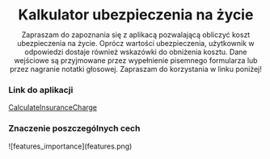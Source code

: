 <header style="margin-bottom: 1rem">
    <h1 style="margin-bottom: 0">Kalkulator ubezpieczenia na życie</h1>
    <p>Zapraszam do zapoznania się z aplikacą pozwalającą obliczyć koszt ubezpieczenia na życie. Oprócz wartości ubezpieczenia, użytkownik w odpowiedzi dostaje również wskazówki do obniżenia kosztu. Dane wejściowe są przyjmowane przez wypełnienie pisemnego formularza lub przez nagranie notatki głosowej.
    Zapraszam do korzystania w linku poniżej!</p>
</header>

<h3>Link do aplikacji</h3>
<a href="https://calculate-insurance-app.streamlit.app/" style="margin-bottom: 2rem" class="md-button md-button--primary" target='_blank'>CalculateInsuranceCharge</a>

<h3>Znaczenie poszczególnych cech</h3>
![features_importance](features.png)
